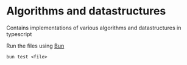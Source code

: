 # Algorithms and datastructures

Contains implementations of various algorithms and datastructures in typescript

Run the files using [Bun](https://bun.sh/)

`bun test <file>`
